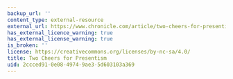 ```yaml
---
backup_url: ''
content_type: external-resource
external_url: https://www.chronicle.com/article/two-cheers-for-presentism
has_external_licence_warning: true
has_external_license_warning: true
is_broken: ''
license: https://creativecommons.org/licenses/by-nc-sa/4.0/
title: Two Cheers for Presentism
uid: 2ccced91-0e08-4974-9ae3-5d603103a369
---
```

